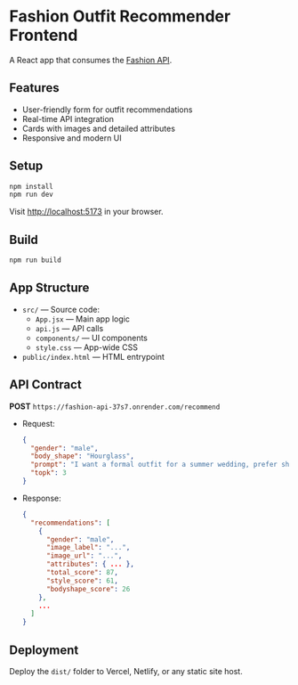 # Fashion Outfit Recommender Frontend

A React app that consumes the [Fashion API](https://fashion-api-37s7.onrender.com).

## Features

- User-friendly form for outfit recommendations
- Real-time API integration
- Cards with images and detailed attributes
- Responsive and modern UI

## Setup

```sh
npm install
npm run dev
```

Visit [http://localhost:5173](http://localhost:5173) in your browser.

## Build

```sh
npm run build
```

## App Structure

- `src/` — Source code:
  - `App.jsx` — Main app logic
  - `api.js` — API calls
  - `components/` — UI components
  - `style.css` — App-wide CSS
- `public/index.html` — HTML entrypoint

## API Contract

**POST** `https://fashion-api-37s7.onrender.com/recommend`
- Request:
  ```json
  {
    "gender": "male",
    "body_shape": "Hourglass",
    "prompt": "I want a formal outfit for a summer wedding, prefer short sleeves and cotton",
    "topk": 3
  }
  ```
- Response:
  ```json
  {
    "recommendations": [
      {
        "gender": "male",
        "image_label": "...",
        "image_url": "...",
        "attributes": { ... },
        "total_score": 87,
        "style_score": 61,
        "bodyshape_score": 26
      },
      ...
    ]
  }
  ```

## Deployment

Deploy the `dist/` folder to Vercel, Netlify, or any static site host.